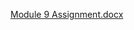 [Module 9 Assignment.docx](https://github.com/user-attachments/files/18289793/Module.9.Assignment.docx)
